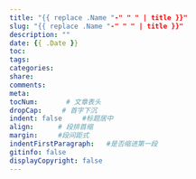 ```yaml
---
title: "{{ replace .Name "-" " " | title }}"
slug: "{{ replace .Name "-" " " | title }}"
description: ""
date: {{ .Date }}
toc: 
tags: 
categories:
share:
comments:
meta: 
tocNum:       # 文章表头
dropCap:     # 首字下沉
indent: false     #标题居中
align:      # 段排首缩
margin:     #段间距式
indentFirstParagraph:   #是否缩进第一段
gitinfo: false
displayCopyright: false
---
```


